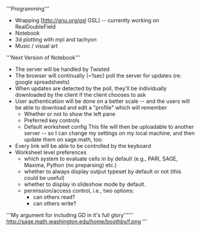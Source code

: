 '''Programming'''

 * Wrapping [http://gnu.org/gsl GSL] -- currently working on RealDoubleField
 * Notebook
 * 3d plotting with mpl and tachyon
 * Music / visual art

'''Next Version of Notebook'''

 * The server will be handled by Twisted
 * The browser will continually (~1sec) poll the server for updates (re: google spreadsheets)
 * When updates are detected by the poll, they'll be individually downloaded by the client if the client chooses to  ask
 * User authentication will be done on a better scale -- and the users will be able to download and edit a "profile" which will remember
    * Whether or not to show the left pane
    * Preferred key controls
    * Default worksheet config
 This file will then be uploadable to another server -- so I can change my settings on my local machine, and then update them on sage.math, too.
 * Every link will be able to be controlled by the keyboard
 * Worksheet level preferences
    * which system to evaluate cells in by default (e.g., PARI, SAGE, Maxima, Python (no preparsing) etc.)
    * whether to always display output typeset by default or not (this could be useful)
    * whether to display in slideshow mode by default.
    * permission/access control, i.e., two options:
         * can others read?
         * can others write?


'''My argument for including GD in it's full glory'''''' http://sage.math.washington.edu/home/boothby/f.png '''
